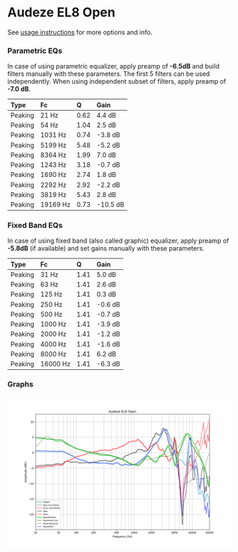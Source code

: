 # Audeze EL8 Open
See [usage instructions](https://github.com/jaakkopasanen/AutoEq#usage) for more options and info.

### Parametric EQs
In case of using parametric equalizer, apply preamp of **-6.5dB** and build filters manually
with these parameters. The first 5 filters can be used independently.
When using independent subset of filters, apply preamp of **-7.0 dB**.

| Type    | Fc       |    Q | Gain     |
|:--------|:---------|:-----|:---------|
| Peaking | 21 Hz    | 0.62 | 4.4 dB   |
| Peaking | 54 Hz    | 1.04 | 2.5 dB   |
| Peaking | 1031 Hz  | 0.74 | -3.8 dB  |
| Peaking | 5199 Hz  | 5.48 | -5.2 dB  |
| Peaking | 8364 Hz  | 1.99 | 7.0 dB   |
| Peaking | 1243 Hz  | 3.18 | -0.7 dB  |
| Peaking | 1690 Hz  | 2.74 | 1.8 dB   |
| Peaking | 2292 Hz  | 2.92 | -2.2 dB  |
| Peaking | 3819 Hz  | 5.43 | 2.8 dB   |
| Peaking | 19169 Hz | 0.73 | -10.5 dB |

### Fixed Band EQs
In case of using fixed band (also called graphic) equalizer, apply preamp of **-5.8dB**
(if available) and set gains manually with these parameters.

| Type    | Fc       |    Q | Gain    |
|:--------|:---------|:-----|:--------|
| Peaking | 31 Hz    | 1.41 | 5.0 dB  |
| Peaking | 63 Hz    | 1.41 | 2.6 dB  |
| Peaking | 125 Hz   | 1.41 | 0.3 dB  |
| Peaking | 250 Hz   | 1.41 | -0.6 dB |
| Peaking | 500 Hz   | 1.41 | -0.7 dB |
| Peaking | 1000 Hz  | 1.41 | -3.9 dB |
| Peaking | 2000 Hz  | 1.41 | -1.2 dB |
| Peaking | 4000 Hz  | 1.41 | -1.6 dB |
| Peaking | 8000 Hz  | 1.41 | 6.2 dB  |
| Peaking | 16000 Hz | 1.41 | -6.3 dB |

### Graphs
![](./Audeze%20EL8%20Open.png)